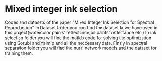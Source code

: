 # Mixed integer ink selection
 Codes and datasets of the paper "Mixed Integer Ink Selection for Spectral Reproduction"
In Dataset folder you can find the dataset ta we have used in this project(watercolor paints' reflectance,oil paints' reflectance etc.)
In ink selection folder you will find the matlab code for solving the optimization using Gorubi and Yalmip and all the neccessary data.
Finaly in spectral separation folder you will find the nural network models and the dataset for training them.
